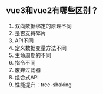 ## vue3和vue2有哪些区别？
1. 双向数据绑定的原理不同
2. 是否支持碎片
3. API不同
4. 定义数据变量方法不同
5. 生命周期的不同
6. 指令不同
7. 废弃过滤器
8. 组合式API
9. 性能提升：tree-shaking